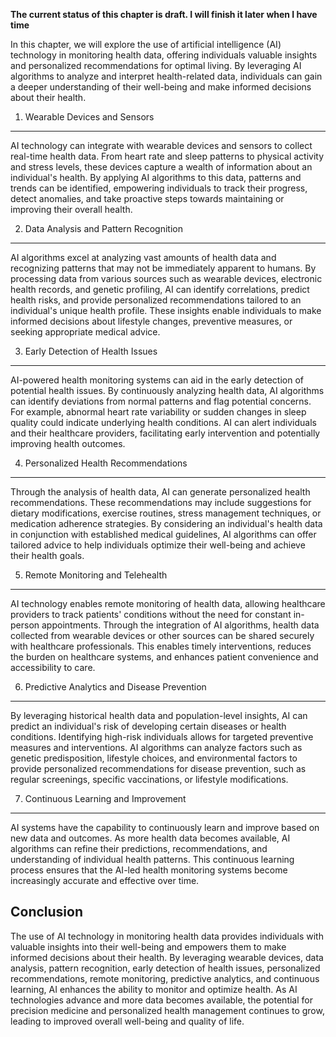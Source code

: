 **The current status of this chapter is draft. I will finish it later when I have time**

In this chapter, we will explore the use of artificial intelligence (AI) technology in monitoring health data, offering individuals valuable insights and personalized recommendations for optimal living. By leveraging AI algorithms to analyze and interpret health-related data, individuals can gain a deeper understanding of their well-being and make informed decisions about their health.

1. Wearable Devices and Sensors
-------------------------------

AI technology can integrate with wearable devices and sensors to collect real-time health data. From heart rate and sleep patterns to physical activity and stress levels, these devices capture a wealth of information about an individual's health. By applying AI algorithms to this data, patterns and trends can be identified, empowering individuals to track their progress, detect anomalies, and take proactive steps towards maintaining or improving their overall health.

2. Data Analysis and Pattern Recognition
----------------------------------------

AI algorithms excel at analyzing vast amounts of health data and recognizing patterns that may not be immediately apparent to humans. By processing data from various sources such as wearable devices, electronic health records, and genetic profiling, AI can identify correlations, predict health risks, and provide personalized recommendations tailored to an individual's unique health profile. These insights enable individuals to make informed decisions about lifestyle changes, preventive measures, or seeking appropriate medical advice.

3. Early Detection of Health Issues
-----------------------------------

AI-powered health monitoring systems can aid in the early detection of potential health issues. By continuously analyzing health data, AI algorithms can identify deviations from normal patterns and flag potential concerns. For example, abnormal heart rate variability or sudden changes in sleep quality could indicate underlying health conditions. AI can alert individuals and their healthcare providers, facilitating early intervention and potentially improving health outcomes.

4. Personalized Health Recommendations
--------------------------------------

Through the analysis of health data, AI can generate personalized health recommendations. These recommendations may include suggestions for dietary modifications, exercise routines, stress management techniques, or medication adherence strategies. By considering an individual's health data in conjunction with established medical guidelines, AI algorithms can offer tailored advice to help individuals optimize their well-being and achieve their health goals.

5. Remote Monitoring and Telehealth
-----------------------------------

AI technology enables remote monitoring of health data, allowing healthcare providers to track patients' conditions without the need for constant in-person appointments. Through the integration of AI algorithms, health data collected from wearable devices or other sources can be shared securely with healthcare professionals. This enables timely interventions, reduces the burden on healthcare systems, and enhances patient convenience and accessibility to care.

6. Predictive Analytics and Disease Prevention
----------------------------------------------

By leveraging historical health data and population-level insights, AI can predict an individual's risk of developing certain diseases or health conditions. Identifying high-risk individuals allows for targeted preventive measures and interventions. AI algorithms can analyze factors such as genetic predisposition, lifestyle choices, and environmental factors to provide personalized recommendations for disease prevention, such as regular screenings, specific vaccinations, or lifestyle modifications.

7. Continuous Learning and Improvement
--------------------------------------

AI systems have the capability to continuously learn and improve based on new data and outcomes. As more health data becomes available, AI algorithms can refine their predictions, recommendations, and understanding of individual health patterns. This continuous learning process ensures that the AI-led health monitoring systems become increasingly accurate and effective over time.

Conclusion
----------

The use of AI technology in monitoring health data provides individuals with valuable insights into their well-being and empowers them to make informed decisions about their health. By leveraging wearable devices, data analysis, pattern recognition, early detection of health issues, personalized recommendations, remote monitoring, predictive analytics, and continuous learning, AI enhances the ability to monitor and optimize health. As AI technologies advance and more data becomes available, the potential for precision medicine and personalized health management continues to grow, leading to improved overall well-being and quality of life.

